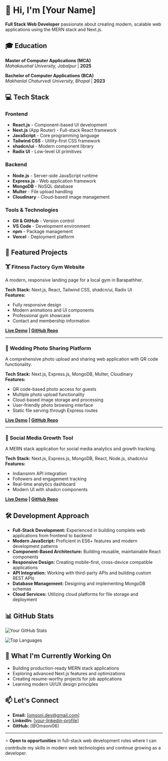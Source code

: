 # 👋 Hi, I'm [Your Name]

**Full Stack Web Developer** passionate about creating modern, scalable web applications using the MERN stack and Next.js.

## 🎓 Education

**Master of Computer Applications (MCA)**  
*Mahakaushal University, Jabalpur* | **2025**

**Bachelor of Computer Applications (BCA)**  
*Makhanlal Chaturvedi University, Bhopal* | **2023**

## 💻 Tech Stack

### Frontend
- **React.js** - Component-based UI development
- **Next.js** (App Router) - Full-stack React framework
- **JavaScript** - Core programming language
- **Tailwind CSS** - Utility-first CSS framework
- **shadcn/ui** - Modern component library
- **Radix UI** - Low-level UI primitives

### Backend
- **Node.js** - Server-side JavaScript runtime
- **Express.js** - Web application framework
- **MongoDB** - NoSQL database
- **Multer** - File upload handling
- **Cloudinary** - Cloud-based image management

### Tools & Technologies
- **Git & GitHub** - Version control
- **VS Code** - Development environment
- **npm** - Package management
- **Vercel** - Deployment platform

## 🚀 Featured Projects

### 🏋️ Fitness Factory Gym Website
A modern, responsive landing page for a local gym in Barapathher.

**Tech Stack:** Next.js, React, Tailwind CSS, shadcn/ui, Radix UI  
**Features:**
- Fully responsive design
- Modern animations and UI components
- Professional gym showcase
- Contact and membership information

**[Live Demo](#) | [GitHub Repo](#)**

---

### 📸 Wedding Photo Sharing Platform
A comprehensive photo upload and sharing web application with QR code functionality.

**Tech Stack:** Next.js, Express.js, MongoDB, Multer, Cloudinary  
**Features:**
- QR code-based photo access for guests
- Multiple photo upload functionality
- Cloud-based image storage and processing
- User-friendly photo browsing interface
- Static file serving through Express routes

**[Live Demo](#) | [GitHub Repo](#)**

---

### 📱 Social Media Growth Tool
A MERN stack application for social media analytics and growth tracking.

**Tech Stack:** Next.js, Express.js, MongoDB, React, Node.js, shadcn/ui  
**Features:**
- Indiansmm API integration
- Followers and engagement tracking
- Real-time analytics dashboard
- Modern UI with shadcn components

**[Live Demo](#) | [GitHub Repo](#)**

## 🛠️ Development Approach

- **Full-Stack Development:** Experienced in building complete web applications from frontend to backend
- **Modern JavaScript:** Proficient in ES6+ features and modern development patterns
- **Component-Based Architecture:** Building reusable, maintainable React components
- **Responsive Design:** Creating mobile-first, cross-device compatible applications
- **API Integration:** Working with third-party APIs and building custom REST APIs
- **Database Management:** Designing and implementing MongoDB schemas
- **Cloud Services:** Utilizing cloud platforms for file storage and deployment

## 📊 GitHub Stats

![Your GitHub Stats](https://github-readme-stats.vercel.app/api?username=yourusername&show_icons=true&theme=radical)

![Top Languages](https://github-readme-stats.vercel.app/api/top-langs/?username=yourusername&layout=compact&theme=radical)

## 🎯 What I'm Currently Working On

- Building production-ready MERN stack applications
- Exploring advanced Next.js features and optimizations
- Creating resume-worthy projects for job applications
- Learning modern UI/UX design principles

## 📫 Let's Connect

- **Email:** [omsoni.dev@gmail.com]
- **LinkedIn:** [[your-linkedin-profile](https://www.linkedin.com/in/omsoni06/)]
- **GitHub:** [@Omsoni06]


---

⭐️ **Open to opportunities** in full-stack web development roles where I can contribute my skills in modern web technologies and continue growing as a developer.
